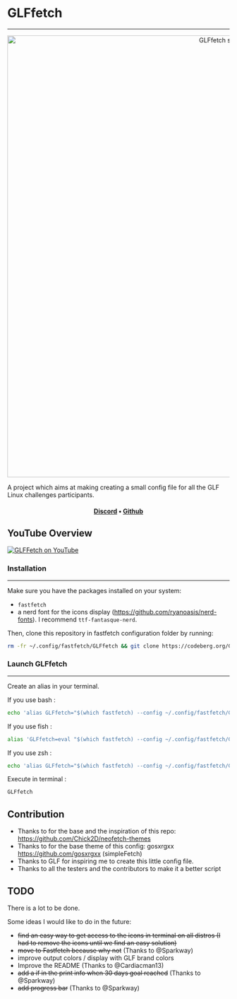 # GLFfetch

---

<p align="center">
  <img width="1000" src="https://codeberg.org/Gaming-Linux-FR/GLFfetch/raw/branch/main/GLFFetch-example.png" alt="GLFfetch screenshoot">
</p>

A project which aims at making creating a small config file for all the GLF Linux challenges participants.

<h4 align="center"> 
<a href="https://discord.gg/WCAKxxRA3t">Discord</a> • <a href="/Gaming-Linux-FR/.github#readme">Github</a>
</h4>

## YouTube Overview

[![GLFFetch on YouTube](http://img.youtube.com/vi/zEoRNoo0WSQ/0.jpg)](http://www.youtube.com/watch?v=zEoRNoo0WSQ "Discover GLFFetch with A1RM4X")

### Installation 
---

Make sure you have the packages installed on your system:
- `fastfetch`
- a nerd font for the icons display (https://github.com/ryanoasis/nerd-fonts). I recommend ```ttf-fantasque-nerd```.

Then, clone this repository in fastfetch configuration folder by running:

```bash
rm -fr ~/.config/fastfetch/GLFfetch && git clone https://codeberg.org/Gaming-Linux-FR/GLFfetch.git ~/.config/fastfetch/GLFfetch && chmod u+x ~/.config/fastfetch/GLFfetch/scripts/*.sh && ~/.config/fastfetch/GLFfetch/scripts/icon.sh
```

### Launch GLFfetch
---

Create an alias in your terminal.

If you use bash :

```bash
echo 'alias GLFfetch="$(which fastfetch) --config ~/.config/fastfetch/GLFfetch/challenge.jsonc"' >> ~/.bashrc && source ~/.bashrc
```

If you use fish :

```bash
alias 'GLFfetch=eval "$(which fastfetch) --config ~/.config/fastfetch/GLFfetch/challenge.jsonc"' --save
```

If you use zsh :

```bash
echo 'alias GLFfetch="$(which fastfetch) --config ~/.config/fastfetch/GLFfetch/challenge.jsonc"' >> ~/.zshrc
```

Execute in terminal :

```bash
GLFfetch
```

Contribution
---

- Thanks to for the base and the inspiration of this repo: https://github.com/Chick2D/neofetch-themes
- Thanks to for the base theme of this config: gosxrgxx https://github.com/gosxrgxx (simpleFetch)
- Thanks to GLF for inspiring me to create this little config file.
- Thanks to all the testers and the contributors to make it a better script


TODO
---

There is a lot to be done.

Some ideas I would like to do in the future:
- ~~find an easy way to get access to the icons in terminal on all distros (I had to remove the icons until we find an easy solution)~~
- ~~move to Fastfetch because why not~~ (Thanks to @Sparkway)
- improve output colors / display with GLF brand colors
- Improve the README (Thanks to @Cardiacman13)
- ~~add a if in the print info when 30 days goal reached~~ (Thanks to @Sparkway)
- ~~add progress bar~~ (Thanks to @Sparkway)
